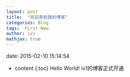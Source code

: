 ```yaml
---
layout: post
title:  "欢迎来到我的博客"
categories: Blog
tags:  First New
author: iv1
mathjax: true
---
```

date:   2015-02-10 15:14:54
* content
{:toc}
Hello World!
iv1的博客正式开通
